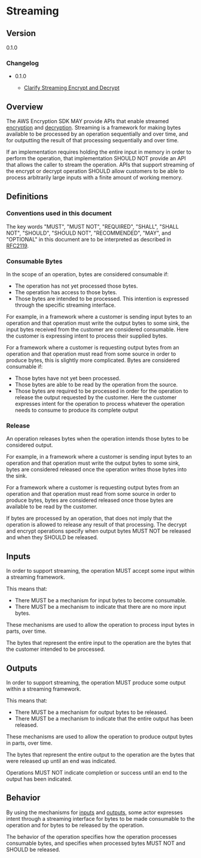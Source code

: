 [//]: # "Copyright Amazon.com Inc. or its affiliates. All Rights Reserved."
[//]: # "SPDX-License-Identifier: CC-BY-SA-4.0"

# Streaming

## Version

0.1.0

### Changelog

- 0.1.0

  - [Clarify Streaming Encrypt and Decrypt](../changes/2020-07-06_clarify-streaming-encrypt-decrypt/change.md)

## Overview

The AWS Encryption SDK MAY provide APIs that enable streamed [encryption](encrypt.md)
and [decryption](decrypt.md).
Streaming is a framework for making bytes available to be processed
by an operation sequentially and over time,
and for outputting the result of that processing
sequentially and over time.

If an implementation requires holding the entire input in memory in order to perform the operation,
that implementation SHOULD NOT provide an API that allows the caller to stream the operation.
APIs that support streaming of the encrypt or decrypt operation SHOULD allow customers
to be able to process arbitrarily large inputs with a finite amount of working memory.

## Definitions

### Conventions used in this document

The key words "MUST", "MUST NOT", "REQUIRED", "SHALL", "SHALL NOT", "SHOULD", "SHOULD NOT", "RECOMMENDED", "MAY", and "OPTIONAL"
in this document are to be interpreted as described in [RFC2119](https://tools.ietf.org/html/rfc2119).

### Consumable Bytes

In the scope of an operation, bytes are considered consumable if:

- The operation has not yet processed those bytes.
- The operation has access to those bytes.
- Those bytes are intended to be processed.
  This intention is expressed through the specific streaming interface.

For example, in a framework where a customer is sending input bytes to an operation
and that operation must write the output bytes to some sink,
the input bytes received from the customer are considered consumable.
Here the customer is expressing intent to process their supplied bytes.

For a framework where a customer is requesting output bytes from an operation
and that operation must read from some source in order to produce bytes,
this is slightly more complicated.
Bytes are considered consumable if:

- Those bytes have not yet been processed.
- Those bytes are able to be read by the operation from the source.
- Those bytes are required to be processed in order for the operation
  to release the output requested by the customer.
  Here the customer expresses intent for the operation to process
  whatever the operation needs to consume to produce its complete output

### Release

An operation releases bytes when the operation intends those bytes to be considered output.

For example, in a framework where a customer is sending input bytes to an operation
and that operation must write the output bytes to some sink,
bytes are considered released once the operation writes those bytes into the sink.

For a framework where a customer is requesting output bytes from an operation
and that operation must read from some source in order to produce bytes,
bytes are considered released once those bytes are available to be read by the customer.

If bytes are processed by an operation, that does not imply that the operation is allowed to
release any result of that processing.
The decrypt and encrypt operations specify when output bytes MUST NOT be released
and when they SHOULD be released.

## Inputs

In order to support streaming, the operation MUST accept some input within a streaming framework.

This means that:

- There MUST be a mechanism for input bytes to become consumable.
- There MUST be a mechanism to indicate that there are no more input bytes.

These mechanisms are used to allow the operation to process input bytes in parts, over time.

The bytes that represent the entire input to the operation are the bytes that the customer intended
to be processed.

## Outputs

In order to support streaming, the operation MUST produce some output within a streaming framework.

This means that:

- There MUST be a mechanism for output bytes to be released.
- There MUST be a mechanism to indicate that the entire output has been released.

These mechanisms are used to allow the operation to produce output bytes in parts, over time.

The bytes that represent the entire output to the operation are the bytes that were released
up until an end was indicated.

Operations MUST NOT indicate completion or success until an end to the output has been indicated.

## Behavior

By using the mechanisms for [inputs](#inputs) and [outputs](#outputs),
some actor expresses intent through a streaming interface
for bytes to be made consumable to the operation
and for bytes to be released by the operation.

The behavior of the operation specifies how the operation processes consumable bytes,
and specifies when processed bytes MUST NOT and SHOULD be released.
